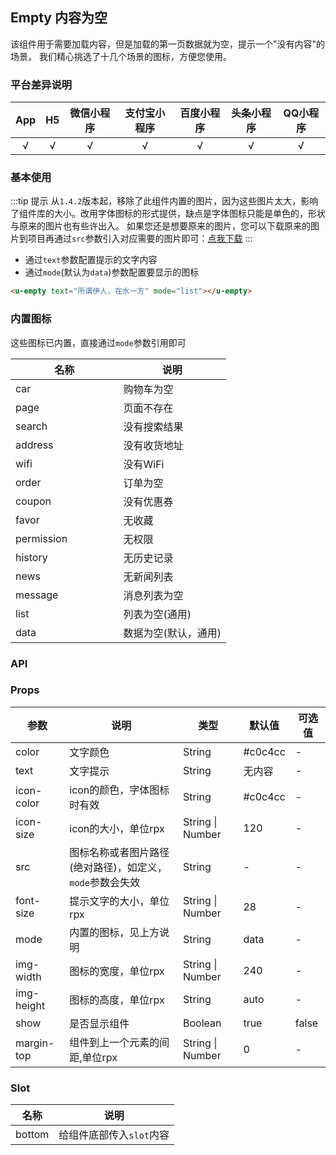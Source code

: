 ## Empty 内容为空

<demo-model url="/pages/componentsA/empty/index"></demo-model>


该组件用于需要加载内容，但是加载的第一页数据就为空，提示一个"没有内容"的场景，
我们精心挑选了十几个场景的图标，方便您使用。

### 平台差异说明

|App|H5|微信小程序|支付宝小程序|百度小程序|头条小程序|QQ小程序|
|:-:|:-:|:-:|:-:|:-:|:-:|:-:|
|√|√|√|√|√|√|√|

### 基本使用

:::tip 提示
从`1.4.2`版本起，移除了此组件内置的图片，因为这些图片太大，影响了组件库的大小。改用字体图标的形式提供，缺点是字体图标只能是单色的，形状与原来的图片也有些许出入。
如果您还是想要原来的图片，您可以下载原来的图片到项目再通过`src`参数引入对应需要的图片即可：[点我下载](https://download.uviewui.com/empty.zip)
:::

- 通过`text`参数配置提示的文字内容
- 通过`mode`(默认为`data`)参数配置要显示的图标

```html
<u-empty text="所谓伊人，在水一方" mode="list"></u-empty>
```

### 内置图标

这些图标已内置，直接通过`mode`参数引用即可

| 名称         | 说明            | 
|-------------  |---------------- |
| car | 购物车为空 |
| page | 页面不存在 |
| search | 没有搜索结果 |
| address | 没有收货地址 |
| wifi | 没有WiFi |
| order | 订单为空 |
| coupon | 没有优惠券 |
| favor | 无收藏 |
| permission | 无权限 |
| history | 无历史记录 |
| news | 无新闻列表 |
| message | 消息列表为空 |
| list | 列表为空(通用) |
| data | 数据为空(默认，通用) |


### API

### Props

| 参数          | 说明            | 类型            | 默认值             |  可选值   |
|-------------  |---------------- |---------------|------------------ |-------- |
| color | 文字颜色 | String | #c0c4cc | - |
| text | 文字提示 | String  | 无内容 | - |
| icon-color <Badge text="1.4.2" /> | icon的颜色，字体图标时有效 | String  | #c0c4cc | - |
| icon-size <Badge text="1.4.2" /> | icon的大小，单位rpx | String \| Number  | 120 | - |
| src | 图标名称或者图片路径(绝对路径)，如定义，`mode`参数会失效 | String  | - | - |
| font-size | 提示文字的大小，单位rpx | String \| Number  | 28 | - |
| mode | 内置的图标，见上方说明 | String  | data | - |
| img-width <Badge type="error" text="1.4.2起废弃" /> | 图标的宽度，单位rpx | String \| Number  | 240 | - |
| img-height <Badge type="error" text="1.4.2起废弃" /> | 图标的高度，单位rpx | String  | auto | - |
| show | 是否显示组件 | Boolean  | true | false |
| margin-top | 组件到上一个元素的间距,单位rpx | String \| Number  | 0 | - |



### Slot

| 名称          | 说明            |
|-------------  |---------------- |
| bottom |  给组件底部传入`slot`内容  |


<style scoped>
h3[id=内置图标] + p + table thead tr th:nth-child(2){
	width: 50%;
}
</style>